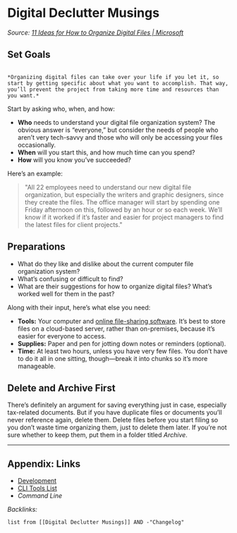 # Digital Declutter Musings

*Source: [11 Ideas for How to Organize Digital Files | Microsoft](https://www.microsoft.com/en-us/microsoft-365/business-insights-ideas/resources/11-ideas-for-how-to-organize-digital-files)*

## Set Goals

````ad-tip

*Organizing digital files can take over your life if you let it, so start by getting specific about what you want to accomplish. That way, you’ll prevent the project from taking more time and resources than you want.*

````

Start by asking who, when, and how:

* **Who** needs to understand your digital file organization system? The obvious answer is “everyone,” but consider the needs of people who aren’t very tech-savvy and those who will only be accessing your files occasionally.
* **When** will you start this, and how much time can you spend?
* **How** will you know you’ve succeeded?

Here’s an example: 

 > 
 > "All 22 employees need to understand our new digital file organization, but especially the writers and graphic designers, since they create the files. The office manager will start by spending one Friday afternoon on this, followed by an hour or so each week. We’ll know if it worked if it’s faster and easier for project managers to find the latest files for client projects."

## Preparations

* What do they like and dislike about the current computer file organization system?
* What’s confusing or difficult to find?
* What are their suggestions for how to organize digital files? What’s worked well for them in the past?

Along with their input, here’s what else you need:

* **Tools:** Your computer and [online file-sharing software](https://www.microsoft.com/en-us/microsoft-teams/file-sharing). It’s best to store files on a cloud-based server, rather than on-premises, because it’s easier for everyone to access.
* **Supplies:** Paper and pen for jotting down notes or reminders (optional).
* **Time:** At least two hours, unless you have very few files. You don’t have to do it all in one sitting, though—break it into chunks so it’s more manageable.

## Delete and Archive First

There’s definitely an argument for saving everything just in case, especially tax-related documents. But if you have duplicate files or documents you’ll never reference again, delete them. Delete files before you start filing so you don’t waste time organizing them, just to delete them later. If you’re not sure whether to keep them, put them in a folder titled *Archive*.

---

## Appendix: Links

* [Development](../2-Areas/MOCs/Development.md)
* [CLI Tools List](../2-Areas/Lists/CLI%20Tools%20List.md)
* *Command Line*

*Backlinks:*

````dataview
list from [[Digital Declutter Musings]] AND -"Changelog"
````
